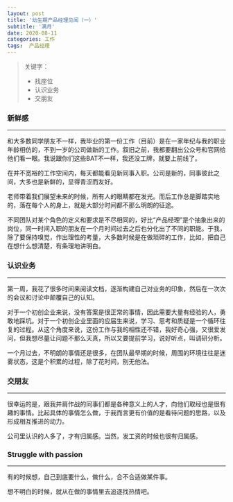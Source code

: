 ```yaml
---
layout: post
title: '幼生期产品经理见闻（一）'
subtitle: '满月'
date: 2020-08-11
categories: 工作
tags:  产品经理
---
```


> 关键字：
> - 找座位
> - 认识业务
> - 交朋友

### 新鲜感

---

和大多数同学朋友不一样，我毕业的第一份工作（目前）是在一家年纪与我的职业年龄相仿的，不到一岁的公司做新的工作。叙旧之前，我都要翻出公众号和官网给他们看一眼。我说跟你们这些BAT不一样，我还没工牌，就要上前线了。

在并不宽裕的工作空间内，每天都能看见新同事入职。公司是新的，同事彼此之间，大多也是新鲜的，显得青涩而友好。

老师带着我们展望未来的时候，所有人的眼睛都在发光。而后工作总是脚踏实地的，落在每个人的身上，就是大部分时间都不那么明朗的征途。

不同团队对某个角色的定义和要求是不尽相同的，好比“产品经理”是个抽象出来的岗位，同一时间入职的朋友在一个月时间过去之后也分化出了不同的职能。于我，除了要保持嗅觉，作出理性的考量，大多数时候是在做琐碎的工作，比如，把自己在想什么想清楚，有条理地讲明白。

### 认识业务

---

第一周，我花了很多时间来阅读文档，逐渐构建自己对业务的印象，然后在一次次的会议和讨论中颠覆自己的认知。

对于一个初创企业来说，没有答案是很正常的事情，因此需要大量有经验的人，勇敢地踩坑。对于一个初创企业里面的应届生来说，学习、思考和质疑是一个循环往复的过程。从这个角度来说，这份工作与我的相性还不错，我好奇心强，又很爱发问，但我想尽量让问题不那么天真，所以又要提前学习，说好听点，叫调研分析。

一个月过去，不明朗的事情还是很多，在团队最早期的时候，周围的环境往往是迷雾状态，这是个积累的过程，除了花时间，别无他法。

### 交朋友

---

很幸运的是，跟我并肩作战的同事们都是各种意义上的人才，向他们取经也是很有趣的事情。比起具体的事情怎么做，于我而言更有价值的是看待问题的思路，以及形成相互推进的动力。

公司里认识的人多了，才有归属感。当然，发工资的时候也很有归属感。

### Struggle with passion

---

有的时候想，自己到底要什么，做什么，合不合适做某件事。

想不明白的时候，就从在做的事情里去追逐找热情吧。
<!--stackedit_data:
eyJoaXN0b3J5IjpbNjA5NzQyNDk2LC0xNDQyNjg1NzEyLDE5MT
k1MTc4NTQsMjEwMjIzNjIxOCwtMTIxMDA4MTYwMSwtMTk2OTg2
NjE0NSwtMTI2OTkwNTEyLDEyNzg3OTEzOTAsMjA4Njk1NTE0XX
0=
-->